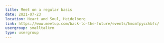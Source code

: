 ```yaml
---
title: Meet on a regular basis
date: 2021-07-23
location: Heart and Soul, Heidelberg
link: https://www.meetup.com/back-to-the-future/events/hmcmfpycckbfc/
usergroup: smalltalkrn
type: usergroup
---
```

